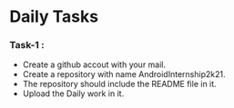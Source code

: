 # Daily Tasks

### Task-1 :
* Create a github accout with your mail.
* Create a repository with name AndroidInternship2k21.
* The repository should include the README file in it.
* Upload the Daily work in it.
